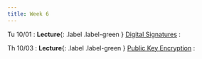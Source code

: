 ```yaml
---
title: Week 6
---
```


Tu 10/01
: **Lecture**{: .label .label-green } [Digital Signatures](/assets/lecture-notes/collection-F24.pdf)
    : 

Th 10/03
: **Lecture**{: .label .label-green } [Public Key Encryption](/assets/lecture-notes/collection-F24.pdf)
    : 
